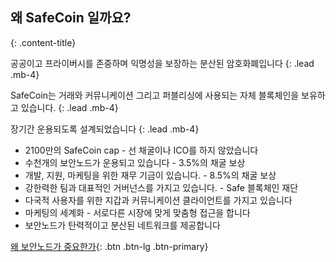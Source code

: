 ## 왜 SafeCoin 일까요?
{: .content-title}

공공이고 프라이버시를 존중하며 익명성을 보장하는 분산된 암호화폐입니다
{: .lead .mb-4}

SafeCoin는 거래와 커뮤니케이션 그리고 퍼블리싱에 사용되는 자체 블록체인을 보유하고 있습니다.
{: .lead .mb-4}

장기간 운용되도록 설계되었습니다
{: .lead .mb-4}

- 2100만의 SafeCoin cap - 선 채굴이나 ICO를 하지 않았습니다
- 수천개의 보안노드가 운용되고 있습니다 - 3.5%의 채굴 보상
- 개발, 지원, 마케팅을 위한 재무 기금이 있습니다. - 8.5%의 채굴 보상
- 강한력한 팀과 대표적인 거버넌스를 가지고 있습니다. - Safe 블록체인 재단
- 다국적 사용자를 위한 지갑과 커뮤니케이션 클라이언트를 가지고 있습니다
- 마케팅의 세계화 - 서로다른 시장에 맞게 맞춤형 접근을 합니다
- 보안노드가 탄력적이고 분산된 네트워크를 제공합니다

[왜 보안노드가 중요한가](https://blog.safecoin.org/secure-nodes-why-are-they-important/){: .btn .btn-lg .btn-primary}
